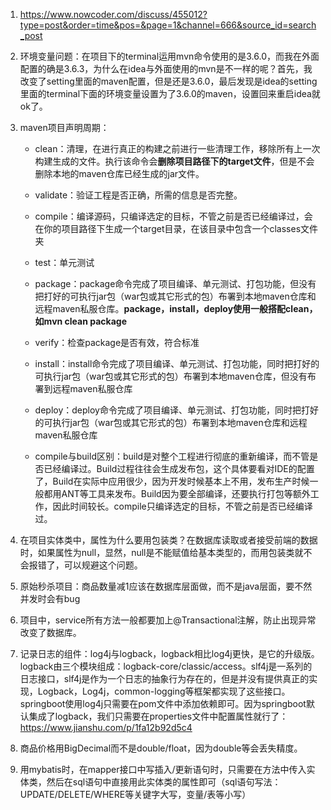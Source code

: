 1. https://www.nowcoder.com/discuss/455012?type=post&order=time&pos=&page=1&channel=666&source_id=search_post

2. 环境变量问题：在项目下的terminal运用mvn命令使用的是3.6.0，而我在外面配置的确是3.6.3，为什么在idea与外面使用的mvn是不一样的呢？首先，我改变了setting里面的maven配置，但是还是3.6.0，最后发现是idea的setting里面的terminal下面的环境变量设置为了3.6.0的maven，设置回来重启idea就ok了。

3. maven项目声明周期：

   - clean：清理，在进行真正的构建之前进行一些清理工作，移除所有上一次构建生成的文件。执行该命令会**删除项目路径下的target文件**，但是不会删除本地的maven仓库已经生成的jar文件。

   - validate：验证工程是否正确，所需的信息是否完整。

   - compile：编译源码，只编译选定的目标，不管之前是否已经编译过，会在你的项目路径下生成一个target目录，在该目录中包含一个classes文件夹
   - test：单元测试
   - package：package命令完成了项目编译、单元测试、打包功能，但没有把打好的可执行jar包（war包或其它形式的包）布署到本地maven仓库和远程maven私服仓库。**package，install，deploy使用一般搭配clean，如mvn clean package**
   - verify：检查package是否有效，符合标准
   - install：install命令完成了项目编译、单元测试、打包功能，同时把打好的可执行jar包（war包或其它形式的包）布署到本地maven仓库，但没有布署到远程maven私服仓库
   - deploy：deploy命令完成了项目编译、单元测试、打包功能，同时把打好的可执行jar包（war包或其它形式的包）布署到本地maven仓库和远程maven私服仓库
   - compile与build区别：build是对整个工程进行彻底的重新编译，而不管是否已经编译过。Build过程往往会生成发布包，这个具体要看对IDE的配置了，Build在实际中应用很少，因为开发时候基本上不用，发布生产时候一般都用ANT等工具来发布。Build因为要全部编译，还要执行打包等额外工作，因此时间较长。compile只编译选定的目标，不管之前是否已经编译过。

4. 在项目实体类中，属性为什么要用包装类？在数据库读取或者接受前端的数据时，如果属性为null，显然，null是不能赋值给基本类型的，而用包装类就不会报错了，可以规避这个问题。

5. 原始秒杀项目：商品数量减1应该在数据库层面做，而不是java层面，要不然并发时会有bug

6. 项目中，service所有方法一般都要加上@Transactional注解，防止出现异常改变了数据库。

7. 记录日志的组件：log4j与logback，logback相比log4j更快，是它的升级版。logback由三个模块组成：logback-core/classic/access。slf4j是一系列的日志接口，slf4j是作为一个日志的抽象行为存在的，但是并没有提供真正的实现，Logback，Log4j，common-logging等框架都实现了这些接口。springboot使用log4j只需要在pom文件中添加依赖即可。因为springboot默认集成了logback，我们只需要在properties文件中配置属性就行了：https://www.jianshu.com/p/1fa12b92d5c4

8. 商品价格用BigDecimal而不是double/float，因为double等会丢失精度。

9. 用mybatis时，在mapper接口中写插入/更新语句时，只需要在方法中传入实体类，然后在sql语句中直接用此实体类的属性即可（sql语句写法：UPDATE/DELETE/WHERE等关键字大写，变量/表等小写）

   

